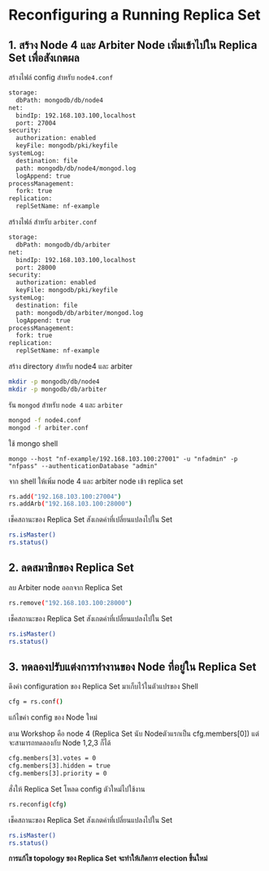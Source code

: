 # Reconfiguring a Running Replica Set

## 1. สร้าง Node 4 และ Arbiter Node เพิ่มเข้าไปใน Replica Set เพื่อสังเกตผล

สร้างไฟล์ config สำหรับ `node4.conf`

```bash
storage:
  dbPath: mongodb/db/node4
net:
  bindIp: 192.168.103.100,localhost
  port: 27004
security:
  authorization: enabled
  keyFile: mongodb/pki/keyfile
systemLog:
  destination: file
  path: mongodb/db/node4/mongod.log
  logAppend: true
processManagement:
  fork: true
replication:
  replSetName: nf-example
```

สร้างไฟล์ สำหรับ `arbiter.conf`

```bash
storage:
  dbPath: mongodb/db/arbiter
net:
  bindIp: 192.168.103.100,localhost
  port: 28000
security:
  authorization: enabled
  keyFile: mongodb/pki/keyfile
systemLog:
  destination: file
  path: mongodb/db/arbiter/mongod.log
  logAppend: true
processManagement:
  fork: true
replication:
  replSetName: nf-example
```

สร้าง directory สำหรับ node4 และ arbiter

```bash
mkdir -p mongodb/db/node4
mkdir -p mongodb/db/arbiter
```

รัน `mongod` สำหรับ `node 4` และ `arbiter`

```bash
mongod -f node4.conf
mongod -f arbiter.conf
```

ใช้ mongo shell 

```
mongo --host "nf-example/192.168.103.100:27001" -u "nfadmin" -p "nfpass" --authenticationDatabase "admin"
```

จาก shell ให้เพิ่ม node 4 และ arbiter node เข้า replica set

```bash
rs.add("192.168.103.100:27004")
rs.addArb("192.168.103.100:28000")
```

เช็คสถานะของ Replica Set สังเกตค่าที่เปลี่ยนแปลงไปใน Set

```bash
rs.isMaster()
rs.status()
```

## 2. ลดสมาชิกของ Replica Set

ลบ Arbiter node ออกจาก Replica Set

```bash
rs.remove("192.168.103.100:28000")
```

เช็คสถานะของ Replica Set สังเกตค่าที่เปลี่ยนแปลงไปใน Set

```bash
rs.isMaster()
rs.status()
```

## 3. ทดลองปรับแต่งการทำงานของ Node ที่อยู่ใน Replica Set

ดึงค่า configuration ของ Replica Set มาเก็บไว้ในตัวแปรของ Shell

```bash
cfg = rs.conf()
```

แก้ไขค่า config ของ Node ใหม่ 

ตาม Workshop คือ node 4 (Replica Set นับ Nodeตัวแรกเป็น cfg.members[0]) แต่จะสามารถทดลองกับ Node 1,2,3 ก็ได้

```bash
cfg.members[3].votes = 0
cfg.members[3].hidden = true
cfg.members[3].priority = 0
```

สั่งให้ Replica Set โหลด config ตัวใหม่ไปใช้งาน

```bash
rs.reconfig(cfg)
```

เช็คสถานะของ Replica Set สังเกตค่าที่เปลี่ยนแปลงไปใน Set

```bash
rs.isMaster()
rs.status()
```

**การแก้ไข topology ของ Replica Set จะทำให้เกิดการ election ขึ้นใหม่**